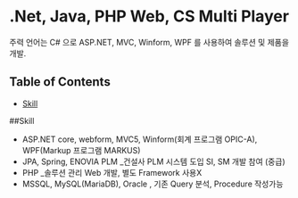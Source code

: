 # .Net, Java, PHP Web, CS Multi Player
주력 언어는 C# 으로 ASP.NET, MVC, Winform, WPF 를 사용하여 솔루션 및 제품을 개발.

## Table of Contents
- [Skill](#Skill)


##Skill
- ASP.NET core, webform, MVC5, Winform(회계 프로그램 OPIC-A), WPF(Markup 프로그램 MARKUS)
- JPA, Spring, ENOVIA PLM
_건설사 PLM 시스템 도입 SI, SM 개발 참여 (중급)
- PHP
_솔루션 관리 Web 개발, 별도 Framework 사용X
- MSSQL, MySQL(MariaDB), Oracle , 기존 Query 분석, Procedure 작성가능

